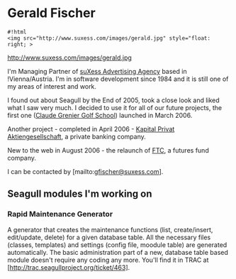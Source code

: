 <!-- Name: User/GeraldFischer -->
<!-- Version: 5 -->
<!-- Last-Modified: 2006/08/08 09:51:06 -->
<!-- Author: gfischer -->

# Gerald Fischer

	#!html
	<img src="http://www.suxess.com/images/gerald.jpg" style="float: right; >
http://www.suxess.com/images/gerald.jpg

I'm Managing Partner of [suXess Advertising Agency][1] based in !Vienna/Austria. I'm in software development since 1984 and it is still one of my areas of interest and work.  

I found out about Seagull by the End of 2005, took a close look and liked what I saw very much. I decided to use it for all of our future projects, the first one ([Claude Grenier Golf School][2]) launched in March 2006. 

Another project - completed in April 2006 - [Kapital Privat Aktiengesellschaft][3], a private banking company.

New to the web in August 2006 - the relaunch of  [FTC][4], a futures fund company. 

I can be contacted by [mailto:gfischer@suxess.com].

## Seagull modules I'm working on
### Rapid Maintenance Generator
A generator that creates the maintenance functions (list, create/insert, edit/update, delete) for a given database table. All the necessary files (classes, templates) and settings (config file, moodule table) are generated automatically. The basic administration part of a new, database table based module doesn't require any coding any more. You'll find it in TRAC at [http://trac.seagullproject.org/ticket/463].

[1]:	http://www.suxess.com/
[2]:	http://www.grenier.at/
[3]:	http://www.kapitalprivat.at/
[4]:	http://www.ftc.at/
